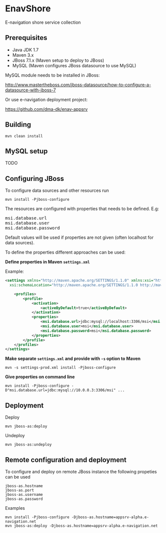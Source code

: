 # EnavShore #

E-navigation shore service collection

## Prerequisites ##

* Java JDK 1.7
* Maven 3.x
* JBoss 7.1.x (Maven setup to deploy to JBoss)
* MySQL (Maven configures JBoss datasource to use MySQL)

MySQL module needs to be installed in JBoss: 

<http://www.mastertheboss.com/jboss-datasource/how-to-configure-a-datasource-with-jboss-7>

Or use e-navigation deployment project:

<https://github.com/dma-dk/enav-appsrv>

## Building ##

	mvn clean install

## MySQL setup ##

TODO

## Configuring JBoss ##

To configure data sources and other resources run

	mvn install -Pjboss-configure

The resources are configured with properties that needs to be defined. E.g:

<pre>
msi.database.url
msi.database.user
msi.database.password
</pre>

Default values will be used if properties are not given (often localhost for data sources).

To define the properties different approaches can be used:

**Define properties in Maven `settings.xml`**

Example:
```xml
<settings xmlns="http://maven.apache.org/SETTINGS/1.1.0" xmlns:xsi="http://www.w3.org/2001/XMLSchema-instance"
  xsi:schemaLocation="http://maven.apache.org/SETTINGS/1.1.0 http://maven.apache.org/xsd/settings-1.1.0.xsd">

	<profiles>
		<profile>
			<activation>
				<activeByDefault>true</activeByDefault>					
			</activation>
			<properties>
				<msi.database.url>jdbc:mysql://localhost:3306/msi</msi.database.url>
				<msi.database.user>msi</msi.database.user>
				<msi.database.password>msi</msi.database.password>
			</properties>
		</profile>
	</profiles>
</settings>
```

**Make separate `settings.xml` and provide with `-s` option to Maven**

	mvn -s settings-prod.xml install -Pjboss-configure 

**Give properties on command line**

	mvn install -Pjboss-configure -D"msi.database.url=jdbc:mysql://10.0.0.3:3306/msi" ...	

## Deployment ##

Deploy

	mvn jboss-as:deploy

Undeploy

	mvn jboss-as:undeploy

## Remote configuration and deployment ##

To configure and deploy on remote JBoss instance the following propeties can be used

	jboss-as.hostname
	jboss-as.port
	jboss-as.username
	jboss-as.password
	
Examples

	mvn install -Pjboss-configure -Djboss-as.hostname=appsrv-alpha.e-navigation.net
	mvn jboss-as:deploy -Djboss-as.hostname=appsrv-alpha.e-navigation.net
	
